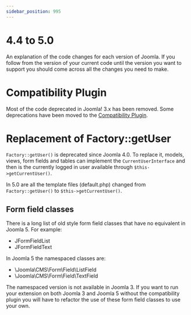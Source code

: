 ```yaml
---
sidebar_position: 995
---
```


4.4 to 5.0
==========
An explanation of the code changes for each version of Joomla.
If you follow from the version of your current code until the version you want
to support you should come across all the changes you need to make.

# Compatibility Plugin

Most of the code deprecated in Joomla! 3.x has been removed. Some deprecations have been moved
to the [Compatibility Plugin](compat-plugin.md).

# Replacement of Factory::getUser
`Factory::getUser()` is deprecated since Joomla 4.0. To replace it, models, views, form fields and tables can implement the `CurrentUserInterface` and then is the currently logged in user available through `$this->getCurrentUser()`.

In 5.0 are all the template files (default.php) changed from `Factory::getUser()` to `$this->getCurrentUser()`.


## Form field classes
There is a long list of old style form field classes that have no equivalent in Joomla 5. For example:
- JFormFieldList
- JFormFieldText

In Joomla 5 the namespaced classes are:
- \Joomla\CMS\Form\Field\ListField
- \Joomla\CMS\Form\Field\TextField

The namespaced version is not available in Joomla 3. If you want to run your extension on both Joomla 3 and Joomla 5 without the compatibility plugin you will have to refactor the use of these form field classes to use your own.
